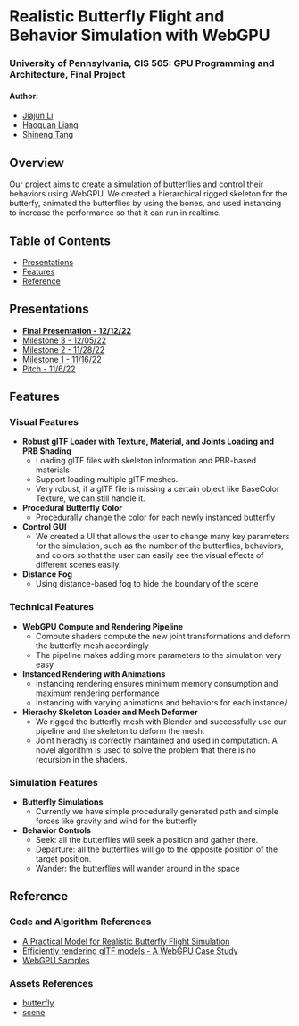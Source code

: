 Realistic Butterfly Flight and Behavior Simulation with WebGPU
==================================
### University of Pennsylvania, CIS 565: GPU Programming and Architecture, Final Project
#### Author:   
* [Jiajun Li](https://www.linkedin.com/in/jiajun-li-5063a4217/) 
* [Haoquan Liang](https://www.linkedin.com/in/leohaoquanliang/)
* [Shineng Tang](https://www.linkedin.com/in/shineng-t-224192195/)

## **Overview**
Our project aims to create a simulation of butterflies and control their behaviors using WebGPU. We created a hierarchical rigged skeleton for the butterfy, animated the butterflies by using the bones, and used instancing to increase the performance so that it can run in realtime.    

## Table of Contents  
* [Presentations](#presentation)
* [Features](#features) 
* [Reference](#reference)

## <a name="presentation">Presentations</a>
* [**Final Presentation - 12/12/22**](https://docs.google.com/presentation/d/17RwpunRFOpwLk0Y-TTjAFLTOdtHMy-Pt/edit?usp=sharing&ouid=108273071647581215041&rtpof=true&sd=true)
* [Milestone 3 - 12/05/22](https://docs.google.com/presentation/d/1AHIefwlu55ZyYZG1VEadliJOUGMHE7-N/edit#slide=id.g19cb66c9ca1_0_15)
* [Milestone 2 - 11/28/22](https://docs.google.com/presentation/d/1AHIefwlu55ZyYZG1VEadliJOUGMHE7-N/edit?rtpof=true)
* [Milestone 1 - 11/16/22](https://docs.google.com/presentation/d/1D0KU-Wp5UGeHj1HUCtebzcEjDT0gydEKm9OTPFgEmzs/edit#slide=id.g18fde25b9ae_9_0)
* [Pitch - 11/6/22](https://docs.google.com/presentation/d/1jvJxEsBRErgb7ftC49tvywUgjpmYqgujXNGTN85En-0/edit?usp=sharing)


## <a name="features">Features</a>
### Visual Features
- **Robust glTF Loader with Texture, Material, and Joints Loading and PRB Shading**
  - Loading glTF files with skeleton information and PBR-based materials
  - Support loading multiple glTF meshes.  
  - Very robust, if a glTF file is missing a certain object like BaseColor Texture, we can still handle it. 
- **Procedural Butterfly Color**
  - Procedurally change the color for each newly instanced butterfly 
- **Control GUI**
  - We created a UI that allows the user to change many key parameters for the simulation, such as the number of the butterflies, behaviors, and colors so that the user can easily see the visual effects of different scenes easily. 
- **Distance Fog**
  - Using distance-based fog to hide the boundary of the scene
### Technical Features
- **WebGPU Compute and Rendering Pipeline**
  - Compute shaders compute the new joint transformations and deform the butterfly mesh accordingly
  - The pipeline makes adding more parameters to the simulation very easy
- **Instanced Rendering with Animations**
  - Instancing rendering ensures minimum memory consumption and maximum rendering performance 
  - Instancing with varying animations and behaviors for each instance/ 
- **Hierachy Skeleton Loader and Mesh Deformer**
  - We rigged the butterfly mesh with Blender and successfully use our pipeline and the skeleton to deform the mesh.
  - Joint hierachy is correctly maintained and used in computation. A novel algorithm is used to solve the problem that there is no recursion in the shaders.   
### Simulation Features
- **Butterfly Simulations**
  - Currently we have simple procedurally generated path and simple forces like gravity and wind for the butterfly
- **Behavior Controls**
  -  Seek: all the butterflies will seek a position and gather there.
  -  Departure: all the butterflies will go to the opposite position of the target position.
  -  Wander: the butterflies will wander around in the space

## <a name="reference"> Reference </a>
### Code and Algorithm References
* [A Practical Model for Realistic Butterfly Flight Simulation](http://www.cad.zju.edu.cn/home/jin/tog2022/tog2022.pdf)
* [Efficiently rendering glTF models - A WebGPU Case Study](https://toji.github.io/webgpu-gltf-case-study/)
* [WebGPU Samples](https://austin-eng.com/webgpu-samples)
### Assets References
* [butterfly](https://sketchfab.com/3d-models/butterfly-49d5ad3857b24f10a8bfc428b4670a33)
* [scene](https://sketchfab.com/3d-models/free-low-poly-forest-6dc8c85121234cb59dbd53a673fa2b8f)